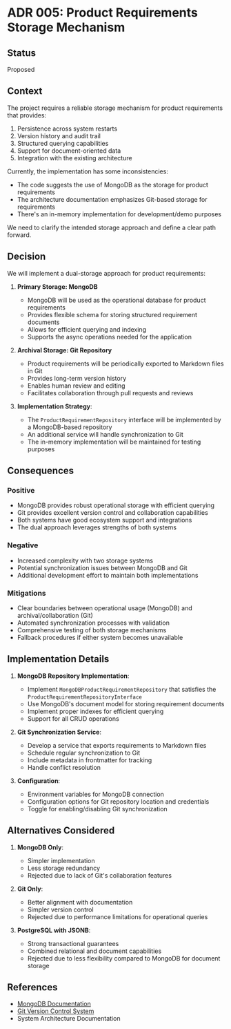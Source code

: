 # ADR 005: Product Requirements Storage Mechanism

## Status

Proposed

## Context

The project requires a reliable storage mechanism for product requirements that provides:
1. Persistence across system restarts
2. Version history and audit trail
3. Structured querying capabilities
4. Support for document-oriented data
5. Integration with the existing architecture

Currently, the implementation has some inconsistencies:
- The code suggests the use of MongoDB as the storage for product requirements
- The architecture documentation emphasizes Git-based storage for requirements
- There's an in-memory implementation for development/demo purposes

We need to clarify the intended storage approach and define a clear path forward.

## Decision

We will implement a dual-storage approach for product requirements:

1. **Primary Storage: MongoDB**
   - MongoDB will be used as the operational database for product requirements
   - Provides flexible schema for storing structured requirement documents
   - Allows for efficient querying and indexing
   - Supports the async operations needed for the application

2. **Archival Storage: Git Repository**
   - Product requirements will be periodically exported to Markdown files in Git
   - Provides long-term version history
   - Enables human review and editing
   - Facilitates collaboration through pull requests and reviews

3. **Implementation Strategy**:
   - The `ProductRequirementRepository` interface will be implemented by a MongoDB-based repository
   - An additional service will handle synchronization to Git
   - The in-memory implementation will be maintained for testing purposes

## Consequences

### Positive

- MongoDB provides robust operational storage with efficient querying
- Git provides excellent version control and collaboration capabilities
- Both systems have good ecosystem support and integrations
- The dual approach leverages strengths of both systems

### Negative

- Increased complexity with two storage systems
- Potential synchronization issues between MongoDB and Git
- Additional development effort to maintain both implementations

### Mitigations

- Clear boundaries between operational usage (MongoDB) and archival/collaboration (Git)
- Automated synchronization processes with validation
- Comprehensive testing of both storage mechanisms
- Fallback procedures if either system becomes unavailable

## Implementation Details

1. **MongoDB Repository Implementation**:
   - Implement `MongoDBProductRequirementRepository` that satisfies the `ProductRequirementRepositoryInterface`
   - Use MongoDB's document model for storing requirement documents
   - Implement proper indexes for efficient querying
   - Support for all CRUD operations

2. **Git Synchronization Service**:
   - Develop a service that exports requirements to Markdown files
   - Schedule regular synchronization to Git
   - Include metadata in frontmatter for tracking
   - Handle conflict resolution

3. **Configuration**:
   - Environment variables for MongoDB connection
   - Configuration options for Git repository location and credentials
   - Toggle for enabling/disabling Git synchronization

## Alternatives Considered

1. **MongoDB Only**:
   - Simpler implementation
   - Less storage redundancy
   - Rejected due to lack of Git's collaboration features

2. **Git Only**:
   - Better alignment with documentation
   - Simpler version control
   - Rejected due to performance limitations for operational queries

3. **PostgreSQL with JSONB**:
   - Strong transactional guarantees
   - Combined relational and document capabilities
   - Rejected due to less flexibility compared to MongoDB for document storage

## References

- [MongoDB Documentation](https://docs.mongodb.com/)
- [Git Version Control System](https://git-scm.com/doc)
- System Architecture Documentation 